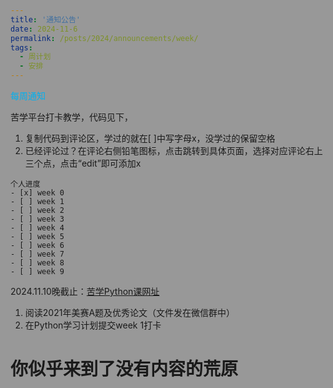 ```yaml
---
title: '通知公告'
date: 2024-11-6
permalink: /posts/2024/announcements/week/
tags:
  - 周计划
  - 安排
---
```


<font color="#00b0f0">每周通知</font>

苦学平台打卡教学，代码见下，
1. 复制代码到评论区，学过的就在[ ]中写字母x，没学过的保留空格
2. 已经评论过？在评论右侧铅笔图标，点击跳转到具体页面，选择对应评论右上三个点，点击“edit”即可添加x
```
个人进度
- [x] week 0
- [ ] week 1
- [ ] week 2
- [ ] week 3
- [ ] week 4
- [ ] week 5
- [ ] week 6
- [ ] week 7
- [ ] week 8
- [ ] week 9
```

2024.11.10晚截止：[苦学Python课网址](https://cicfish.github.io//posts/2024/11/blog-post-6/)
1. 阅读2021年美赛A题及优秀论文（文件发在微信群中）
2. 在Python学习计划提交week 1打卡

你似乎来到了没有内容的荒原
======

<div class="background-container">
    <!-- 可选择添加文字或其他内容 -->
</div>

<style>
/* 设置整个容器的背景图片和透明度 */
.background-container {
    background-image: url('/images/kuxuebackground.jpg'); /* 替换为实际图片URL */
    background-size: cover; /* 背景图铺满整个容器 */
    background-position: center; /* 背景居中显示 */
    padding: 0; /* 移除内边距 */
    color: #ffffff; /* 设置文字颜色，确保对比清晰 */
    text-align: center;
    position: absolute; /* 让背景容器固定在页面 */
    top: 0;
    left: 0;
    width: 100%; /* 容器宽度占满全屏 */
    height: 100%; /* 容器高度占满全屏 */
    z-index: -1; /* 确保背景位于页面最底层 */
}

/* 使用伪元素来创建透明的背景层，不影响文字 */
.background-container::before {
    content: ''; 
    position: absolute;
    top: 0;
    left: 0;
    right: 0;
    bottom: 0;
    background-color: rgba(0, 0, 0, 0.4); /* 设置透明度，避免过暗 */
    z-index: 0; /* 让背景透明层在背景图下面 */
}

/* 如果你有文字或其他内容，确保它们显示在背景图层之上 */
.background-container h1,
.background-container p {
    position: relative;
    z-index: 1; /* 确保文字在背景之上 */
    color: white; /* 设置文字颜色 */
}
</style>
